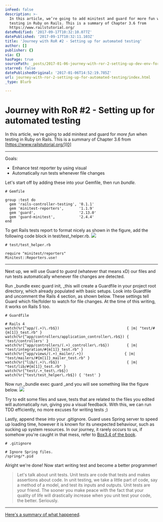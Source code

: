 ```yaml
---
inFeed: false
description: >-
  In this article, we’re going to add minitest and guard for more fun when
  testing in Ruby on Rails. This is a summary of Chapter 3.6 from
  https://www.railstutorial.org/
dateModified: '2017-09-17T10:32:10.077Z'
datePublished: '2017-09-17T10:32:11.103Z'
title: 'Journey with RoR #2 - Setting up for automated testing'
author: []
publisher: {}
via: {}
hasPage: true
sourcePath: _posts/2017-01-06-journey-with-ror-2-setting-up-dev-env-for-testing.md
starred: false
datePublishedOriginal: '2017-01-06T14:52:19.785Z'
url: journey-with-ror-2-setting-up-for-automated-testing/index.html
_type: Blurb

---
```

# Journey with RoR \#2 - Setting up for automated testing

In this article, we're going to add minitest and guard for _more fun_ when testing in Ruby on Rails. This is a summary of Chapter 3.6 from [https://www.railstutorial.org/][0]

---

Goals:

* Enhance test reporter by using visual
* Automatically run tests whenever file changes

Let's start off by adding these into your Gemfile, then run _bundle._

    # Gemfile
    
    group :test do
      gem 'rails-controller-testing', '0.1.1'
      gem 'minitest-reporters',       '1.1.9'
      gem 'guard',                    '2.13.0'
      gem 'guard-minitest',           '2.4.4'
    end

To get Rails tests report to format nicely as shown in the figure, add the following code block in test/test\_helper.rb.
![](https://the-grid-user-content.s3-us-west-2.amazonaws.com/a090dd0b-4c1a-4c38-8fb5-89b1f80ba4f3.png)

    # test/test_helper.rb
    
    require "minitest/reporters"
    Minitest::Reporters.use!

---

Next up, we will use Guard to _guard_ (whatever that means xD) our files and run tests automatically whenever file changes are detected.

Run _bundle exec guard init, _this will create a Guardfile in your project root directory, which already populated with basic setups. Look into Guardfile and uncomment the Rails 4 section, as shown below. These settings tell Guard which file/folder to watch for file changes. At the time of this writing, it works on Rails 5 too.

    # Guardfile
    
    # Rails 4
    watch(%r{^app/(.+)\.rb$})                               { |m| "test/#{m[1]}_test.rb" }
    watch(%r{^app/controllers/application_controller\.rb$}) { 'test/controllers' }
    watch(%r{^app/controllers/(.+)_controller\.rb$})        { |m| "test/integration/#{m[1]}_test.rb" }
    watch(%r{^app/views/(.+)_mailer/.+})                   { |m| "test/mailers/#{m[1]}_mailer_test.rb" }
    watch(%r{^lib/(.+)\.rb$})                               { |m| "test/lib/#{m[1]}_test.rb" }
    watch(%r{^test/.+_test\.rb$})
    watch(%r{^test/test_helper\.rb$}) { 'test' }

Now run _bundle exec guard _and you will see something like the figure below.
![](https://the-grid-user-content.s3-us-west-2.amazonaws.com/ebc9cdb5-c852-48c5-8ad2-4844cb9ab3c9.png)

Try to edit some files and save, tests that are related to the files you edited will automatically run, giving you a visual feedback. With this, we can run TDD efficiently, no more excuses for writing tests ;)

Lastly, append these into your .gitignore. Guard uses Spring server to speed up loading time, however it is known for its unexpected behaviour, such as sucking up system resources. In our journey, it rarely occurs to us, if somehow you're caught in that mess, refer to [Box3.4 of the book][1].

    # .gitignore
    
    # Ignore Spring files.
    /spring/*.pid

Alright we're done! Now start writing test and become a better programmer!

> Let's talk about unit tests. Unit tests are code that tests and makes assertions about code. In unit testing, we take a little part of code, say a method of a model, and test its inputs and outputs. Unit tests are your friend. The sooner you make peace with the fact that your quality of life will drastically increase when you unit test your code, the better. Seriously. 

---

[Here's a summary of what happened][2].

[0]: https://www.railstutorial.org/ "The Ruby On Rails Tutorial"
[1]: https://www.railstutorial.org/book/_single-page#aside-processes "The Ruby On Rails Tutorial"
[2]: https://gist.github.com/alvinthen/e19337e06cdf0c4a3034e2fbf81a90a5